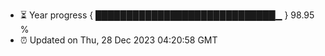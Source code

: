 - ⏳ Year progress { █████████████████████████████▁ } 98.95 %
- ⏰ Updated on Thu, 28 Dec 2023 04:20:58 GMT

